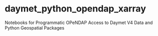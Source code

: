 # daymet_python_opendap_xarray
Notebooks for Programmatic OPeNDAP Access to Daymet V4 Data and Python Geospatial Packages
